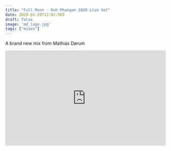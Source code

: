 ```yaml
---
title: "Full Moon - Koh Phangan 2020 Live Set"
date: 2020-01-28T11:02:58Z
draft: false
image: 'md_logo.jpg'
tags: ["mixes"]
---
```


A brand new mix from Mathias Dørum


<iframe width="100%" height="300" scrolling="no" frameborder="no" allow="autoplay" src="https://w.soundcloud.com/player/?url=https%3A//api.soundcloud.com/tracks/750889363&color=%23ff5500&auto_play=false&hide_related=false&show_comments=true&show_user=true&show_reposts=false&show_teaser=true&visual=true"></iframe>

